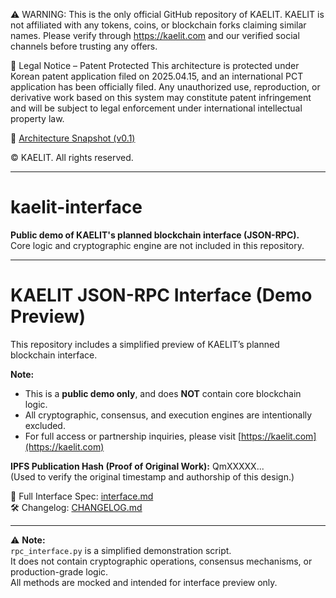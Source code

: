 ⚠️ WARNING: This is the only official GitHub repository of KAELIT.
KAELIT is not affiliated with any tokens, coins, or blockchain forks claiming similar names.
Please verify through https://kaelit.com and our verified social channels before trusting any offers.

🚨 Legal Notice – Patent Protected
This architecture is protected under Korean patent application filed on 2025.04.15,
and an international PCT application has been officially filed.
Any unauthorized use, reproduction, or derivative work based on this system
may constitute patent infringement and will be subject to legal enforcement under international intellectual property law.

📄 [Architecture Snapshot (v0.1)](https://github.com/kaelitcom/kaelit-research/releases/tag/v0.1)

© KAELIT. All rights reserved.

---

# kaelit-interface

**Public demo of KAELIT's planned blockchain interface (JSON-RPC).**  
Core logic and cryptographic engine are not included in this repository.

---

# KAELIT JSON-RPC Interface (Demo Preview)

This repository includes a simplified preview of KAELIT’s planned blockchain interface.

**Note:**
- This is a **public demo only**, and does **NOT** contain core blockchain logic.
- All cryptographic, consensus, and execution engines are intentionally excluded.
- For full access or partnership inquiries, please visit [https://kaelit.com](https://kaelit.com)

**IPFS Publication Hash (Proof of Original Work):** QmXXXXX...  
(Used to verify the original timestamp and authorship of this design.)

📄 Full Interface Spec: [interface.md](./interface.md)  
🛠 Changelog: [CHANGELOG.md](./CHANGELOG.md)

---

⚠️ **Note:**  
`rpc_interface.py` is a simplified demonstration script.  
It does not contain cryptographic operations, consensus mechanisms, or production-grade logic.  
All methods are mocked and intended for interface preview only.
